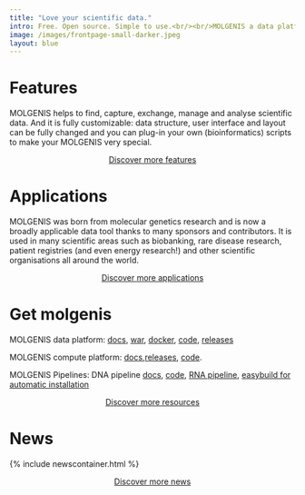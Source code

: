 ```yaml
---
title: "Love your scientific data."
intro: Free. Open source. Simple to use.<br/><br/>MOLGENIS a data platform to accelerate your scientific endavours. <br/><br/>And for bioinformaticians who want to make their researchers happy.<br/><br/><br/><br/><br/>
image: /images/frontpage-small-darker.jpeg
layout: blue
---
```


# Features

MOLGENIS helps to find, capture, exchange, manage and analyse scientific data. And it is fully customizable: data structure, user interface and layout can be fully changed and you can plug-in your own (bioinformatics) scripts to make your MOLGENIS very special.

<div style="text-align: center">
<a href="features" class="bluebutton">Discover more features</a>
</div>

# Applications

MOLGENIS was born from molecular genetics research and is now a broadly applicable data tool thanks to many sponsors and contributors. It is used in many scientific areas such as biobanking, rare disease research, patient registries (and even energy research!) and other scientific organisations all around the world.

<div style="text-align: center">
<a href="features" class="bluebutton">Discover more applications</a>
</div>

# Get molgenis

MOLGENIS data platform: [docs](https://molgenis.gitbooks.io/molgenis/content/), [war](https://molgenis.gitbooks.io/molgenis/content/quickstart/guide-tomcat.html), [docker](https://github.com/molgenis/docker), [code](https://github.com/molgenis/molgenis), [releases](https://github.com/molgenis/molgenis/releases)

MOLGENIS compute platform: [docs](https://rawgit.com/molgenis/molgenis-compute/master/molgenis-compute-core/README.html),[releases](https://github.com/molgenis/molgenis-compute/releases), [code](https://github.com/molgenis/molgenis-compute).

MOLGENIS Pipelines: DNA pipeline [docs](https://molgenis.gitbooks.io/ngs_dna/), [code](https://github.com/molgenis/NGS_DNA), [RNA pipeline](https://github.com/molgenis/NGS_RNA), [easybuild for automatic installation](https://github.com/molgenis/easybuild-easyconfigs)

<div style="text-align: center">
<a href="get" class="bluebutton">Discover more resources</a>
</div>

# News
{% include newscontainer.html %}

<div style="text-align: center">
<a href="learn" class="bluebutton">Discover more news</a>
</div>
